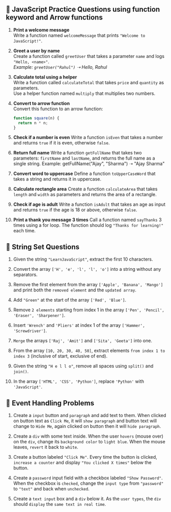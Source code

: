 ## 🚀 JavaScript Practice Questions using function keyword and Arrow functions

1. **Print a welcome message**  
   Write a function named `welcomeMessage` that prints `"Welcome to JavaScript!"`.

2. **Greet a user by name**  
   Create a function called `greetUser` that takes a parameter `name` and logs `"Hello, <name>"`.  
   _Example: `greetUser("Rahul")` ➝ Hello, Rahul_

3. **Calculate total using a helper**  
   Write a function called `calculateTotal` that takes `price` and `quantity` as parameters.  
   Use a helper function named `multiply` that multiplies two numbers.

4. **Convert to arrow function**  
   Convert this function to an arrow function:  
   ```javascript
   function square(n) {
     return n * n;
   }
5. **Check if a number is even**
   Write a function `isEven` that takes a number and returns `true` if it is even, otherwise `false`.

6. **Return full name**
   Write a function `getFullName` that takes two parameters: `firstName` and `lastName`, and returns the full name as a single string.
   Example: getFullName("Ajay", "Sharma") ➝ "Ajay Sharma"

7. **Convert word to uppercase**
   Define a function `toUpperCaseWord` that takes a string and returns it in uppercase.

8. **Calculate rectangle area**
   Create a function `calculateArea` that takes `length` and `width` as parameters and returns the area of a rectangle.

9. **Check if age is adult**
   Write a function `isAdult` that takes an age as input and returns `true` if the age is 18 or above, otherwise `false`.

10. **Print a thank you message 3 times**
   Call a function named `sayThanks` 3 times using a for loop.
   The function should log `"Thanks for learning!"` each time.


## 🚀 String Set Questions

1. Given the string `"LearnJavaScript"`, extract the first 10 characters.

2. Convert the array `['H', 'e', 'l', 'l', 'o']` into a string without any separators.

3. Remove the first element from the array `['Apple', 'Banana', 'Mango']` and print both the `removed element` and the `updated array`.

4. Add `"Green"` at the start of the array `['Red', 'Blue']`.

5. Remove `2 elements` starting from index 1 in the array `['Pen', 'Pencil', 'Eraser', 'Sharpener']`.

6. Insert `'Wrench'` and `'Pliers'` at index 1 of the array `['Hammer', 'Screwdriver']`.

7. `Merge` the arrays `['Raj', 'Amit']` and `['Sita', 'Geeta']` into one.

8. From the array `[10, 20, 30, 40, 50]`, extract elements `from index 1 to index 3` (inclusive of start, exclusive of end).

9. Given the string `"H e l l o"`, remove all spaces using `split()` and `join()`.

10. In the array `['HTML', 'CSS', 'Python']`, replace `'Python'` with `'JavaScript'`.


## 🚀 Event Handling Problems

1. Create a `input` button and `paragraph` and add text to them. When clicked on button text as `Click Me`, it will `show paragraph` and button text will change to `Hide Me`, again clicked on button then it will `hide paragraph`.

2. Create a `div` with some text inside. When the user `hovers` (mouse over) on the `div`, change its `background color` to `light blue`. When the mouse leaves, `revert` it back to `white`.

3. Create a button labeled `"Click Me"`. Every time the button is clicked, `increase a counter` and display `"You clicked X times"` below the button.

4. Create a `password` input field with a checkbox labeled `"Show Password"`. When the checkbox is `checked`, change the `input type` from `"password"` to `"text"` and back when `unchecked`.

5. Create a `text input` box and a `div` below it. As the `user types`, the `div` should `display` the `same text in real time`.
